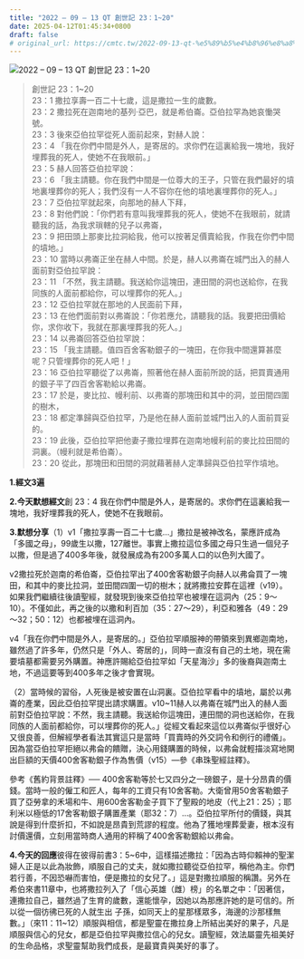 ```yaml
---
title: "2022 – 09 – 13 QT 創世記 23：1~20"
date: 2025-04-12T01:45:34+0800
draft: false
# original_url: https://cmtc.tw/2022-09-13-qt-%e5%89%b5%e4%b8%96%e8%a8%98-23%ef%bc%9a120
---
```


![2022 – 09 – 13 QT 創世記 23：1\~20](/images/qt.jpg  "2022 – 09 – 13 QT 創世記 23：1\~20")

> 創世記 23：1\~20  
> 23：1 撒拉享壽一百二十七歲，這是撒拉一生的歲數。  
> 23：2 撒拉死在迦南地的基列‧亞巴，就是希伯崙。亞伯拉罕為她哀慟哭號。  
> 23：3 後來亞伯拉罕從死人面前起來，對赫人說：  
> 23：4 「我在你們中間是外人，是寄居的。求你們在這裏給我一塊地，我好埋葬我的死人，使她不在我眼前。」  
> 23：5 赫人回答亞伯拉罕說：  
> 23：6 「我主請聽。你在我們中間是一位尊大的王子，只管在我們最好的墳地裏埋葬你的死人；我們沒有一人不容你在他的墳地裏埋葬你的死人。」  
> 23：7 亞伯拉罕就起來，向那地的赫人下拜，  
> 23：8 對他們說：「你們若有意叫我埋葬我的死人，使她不在我眼前，就請聽我的話，為我求瑣轄的兒子以弗崙，  
> 23：9 把田頭上那麥比拉洞給我，他可以按著足價賣給我，作我在你們中間的墳地。」  
> 23：10 當時以弗崙正坐在赫人中間。於是，赫人以弗崙在城門出入的赫人面前對亞伯拉罕說：  
> 23：11 「不然，我主請聽。我送給你這塊田，連田間的洞也送給你，在我同族的人面前都給你，可以埋葬你的死人。」  
> 23：12 亞伯拉罕就在那地的人民面前下拜，  
> 23：13 在他們面前對以弗崙說：「你若應允，請聽我的話。我要把田價給你，求你收下，我就在那裏埋葬我的死人。」  
> 23：14 以弗崙回答亞伯拉罕說：  
> 23：15 「我主請聽。值四百舍客勒銀子的一塊田，在你我中間還算甚麼呢？只管埋葬你的死人吧！」  
> 23：16 亞伯拉罕聽從了以弗崙，照著他在赫人面前所說的話，把買賣通用的銀子平了四百舍客勒給以弗崙。  
> 23：17 於是，麥比拉、幔利前、以弗崙的那塊田和其中的洞，並田間四圍的樹木，  
> 23：18 都定準歸與亞伯拉罕，乃是他在赫人面前並城門出入的人面前買妥的。  
> 23：19 此後，亞伯拉罕把他妻子撒拉埋葬在迦南地幔利前的麥比拉田間的洞裏。（幔利就是希伯崙）。  
> 23：20 從此，那塊田和田間的洞就藉著赫人定準歸與亞伯拉罕作墳地。

**1.經文3遍**

**2.今天默想經文**創 23：4 我在你們中間是外人，是寄居的。求你們在這裏給我一塊地，我好埋葬我的死人，使她不在我眼前。

**3.默想分享**（1）v1「撒拉享壽一百二十七歲…」撒拉是被神改名，蒙應許成為「多國之母」，99歲生以撒，127離世。事實上撒拉這位多國之母只生過一個兒子以撒，但是過了400多年後，就發展成為有200多萬人口的以色列大國了。

v2撒拉死於迦南的希伯崙，亞伯拉罕出了400舍客勒銀子向赫人以弗侖買了一塊田，和其中的麥比拉洞，並田間四圍一切的樹木；就將撒拉安葬在這裡（v19）。如果我們繼續往後讀聖經，就發現到後來亞伯拉罕也被埋在這洞內（25：9～10）。不僅如此，再之後的以撒和利百加（35：27～29），利亞和雅各（49：29～32；50：12）也都被埋在這洞內。

v4「我在你們中間是外人，是寄居的。」亞伯拉罕順服神的帶領來到異鄉迦南地，雖然過了許多年，仍然只是「外人、寄居的」，同時一直沒有自己的土地，現在需要墳墓都需要另外購置。神應許賜給亞伯拉罕如「天星海沙」多的後裔與迦南土地，不過這要等到400多年之後才會實現。

（2）當時候的習俗，人死後是被安置在山洞裏。亞伯拉罕看中的墳地，屬於以弗崙的產業，因此亞伯拉罕提出請求購置。v10\~11赫人以弗崙在城門出入的赫人面前對亞伯拉罕說：不然，我主請聽。我送給你這塊田，連田間的洞也送給你，在我同族的人面前都給你，可以埋葬你的死人。」從經文看起來這位以弗崙似乎很好心又很良善，但解經學者看法其實這只是當時「買賣時的外交詞令和例行的禮儀」。因為當亞伯拉罕拒絕以弗侖的饋贈，決心用錢購置的時候，以弗侖就輕描淡寫地開出巨額的天價400舍客勒銀子作為售價（v15）—參《串珠聖經註釋》。

參考《舊約背景註釋》── 400舍客勒等於七又四分之一磅銀子，是十分昂貴的價錢。當時一般的僱工和匠人，每年的工資只有10舍客勒。大衛曾用50舍客勒銀子買了亞勞拿的禾場和牛、用600舍客勒金子買下了聖殿的地皮（代上21：25）；耶利米以極低的17舍客勒銀子購置產業（耶32：7）…。亞伯拉罕所付的價錢，與其說是得到什麼折扣，不如說是昂貴到荒謬的程度。他為了獲地埋葬愛妻，根本沒有討價還價，立刻用當時商人通用的秤稱了400舍客勒銀給以弗侖。

**4.今天的回應**彼得在彼得前書3：5\~6中，這樣描述撒拉：「因為古時仰賴神的聖潔婦人正是以此為妝飾，順服自己的丈夫，就如撒拉聽從亞伯拉罕，稱他為主。你們若行善，不因恐嚇而害怕，便是撒拉的女兒了。」這是對撒拉順服的稱讚。另外在希伯來書11章中，也將撒拉列入了「信心英雄（雌）榜」的名單之中：「因著信，連撒拉自己，雖然過了生育的歲數，還能懷孕，因她以為那應許她的是可信的。所以從一個彷彿已死的人就生出 子孫，如同天上的星那樣眾多，海邊的沙那樣無數。」（來11：11\~12）順服與相信，都是聖靈在撒拉身上所結出美好的果子，凡是順服與信心的兒女，都是亞伯拉罕與撒拉信心的兒女。讀聖經，效法屬靈先祖美好的生命品格，求聖靈幫助我們成長，是最寶貴與美好的事了。